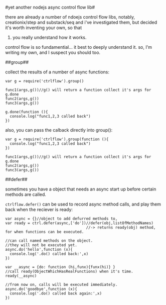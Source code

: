 #yet another nodejs async control flow lib#

there are already a number of ndoejs control flow libs, notably, creationix/step and substack/seq and i've investigated them, but decided it's worth inventing your own, so that 

  1. you really understand how it works.
  
control flow is so fundamential... it best to deeply understand it. so, I'm writing my own, and I suspect you should too.

##group##

collect the results of a number of async functions:

    var g = require('ctrlflow').group()

    func1(args,g())//g() will return a function collect it's args for g.done
    func2(args,g())
    func3(args,g())

    g.done(function (){
      console.log("func1,2,3 called back")
    })

also, you can pass the calback directly into group():

    var g = require('ctrlflow').group(function (){
      console.log("func1,2,3 called back")
    })

    func1(args,g())//g() will return a function collect it's args for g.done
    func2(args,g())
    func3(args,g())

##defer##

sometimes you have a object that needs an async start up before certain methods are called. 

`ctrlflow.defer()` can be used to record async method calls, and play them back when the reciever is ready:

    var async = {}//object to add defurred methods to,
    var ready = ctrl.defer(async,['do'])//defer(obj,listOfMethodNames) 
                                        //-> returns ready(obj) method, for when functions can be executed.

    //can call named methods on the object.
    //they will not be executed yet.
    async.do('hello',function (x){
      console.log('.do() called back:',x)
    })

    var __async = {do: function (hi,funx){funx(hi)} }
    //call ready(ObjectWhichHasRealFunctions) when it's time.
    ready(__async)

    //from now on, calls will be executed immediately.
    async.do('goodbye',function (x){
      console.log('.do() called back again:',x)
    })
